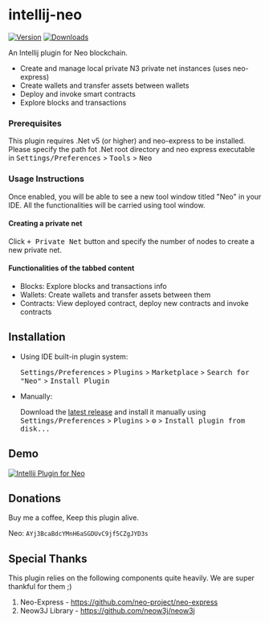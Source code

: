 # intellij-neo

[![Version](https://img.shields.io/jetbrains/plugin/v/17195.svg)](https://plugins.jetbrains.com/plugin/17195)
[![Downloads](https://img.shields.io/jetbrains/plugin/d/17195.svg)](https://plugins.jetbrains.com/plugin/17195)

<!-- Plugin description -->
An Intellij plugin for Neo blockchain.

- Create and manage local private N3 private net instances (uses neo-express)
- Create wallets and transfer assets between wallets
- Deploy and invoke smart contracts
- Explore blocks and transactions

### Prerequisites

This plugin requires .Net v5 (or higher) and neo-express to be installed. Please specify the path fot .Net root
directory and neo express executable in <kbd>
Settings/Preferences</kbd> > <kbd>Tools</kbd> > <kbd>Neo</kbd>

### Usage Instructions

Once enabled, you will be able to see a new tool window titled "Neo" in your IDE. All the functionalities will be
carried using tool window.

#### Creating a private net

Click <kbd>+ Private Net</kbd> button and specify the number of nodes to create a new private net.

#### Functionalities of the tabbed content

- Blocks: Explore blocks and transactions info
- Wallets: Create wallets and transfer assets between them
- Contracts: View deployed contract, deploy new contracts and invoke contracts

<!-- Plugin description end -->

## Installation

- Using IDE built-in plugin system:

  <kbd>Settings/Preferences</kbd> > <kbd>Plugins</kbd> > <kbd>Marketplace</kbd> > <kbd>Search for "Neo"</kbd> >
  <kbd>Install Plugin</kbd>

- Manually:

  Download the [latest release](https://github.com/intellij-neo/intellij-neo/releases/latest) and install it manually
  using
  <kbd>Settings/Preferences</kbd> > <kbd>Plugins</kbd> > <kbd>⚙️</kbd> > <kbd>Install plugin from disk...</kbd>

## Demo

[![Intellij Plugin for Neo](http://img.youtube.com/vi/SZKyt284PnI/0.jpg)](http://www.youtube.com/watch?v=SZKyt284PnI "Intellij Plugin for Neo")

## Donations

Buy me a coffee, Keep this plugin alive.

Neo: `AYj3BcaBdcYMnH6aSGDUvC9jf5CZgJYD3s`

## Special Thanks

This plugin relies on the following components quite heavily. We are super thankful for them ;)

1) Neo-Express - https://github.com/neo-project/neo-express
2) Neow3J Library - https://github.com/neow3j/neow3j